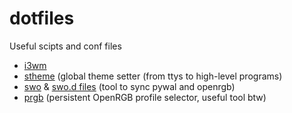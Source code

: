 # dotfiles
Useful scipts and conf files
- [i3wm](https://github.com/samu22cr/dotfiles/blob/main/.config/i3/config)
- [stheme](https://github.com/samu22cr/dotfiles/blob/main/.local/bin/stheme) (global theme setter (from ttys to high-level programs)
- [swo](https://github.com/samu22cr/dotfiles/blob/main/.local/bin/swo) & [swo.d files](https://github.com/samu22cr/dotfiles/tree/main/.local/bin/swo.d) (tool to sync pywal and openrgb)
- [prgb](https://github.com/samu22cr/dotfiles/blob/main/.local/bin/prgb) (persistent OpenRGB profile selector, useful tool btw)
